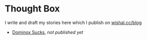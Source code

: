# Thought Box

I write and draft my stories here which I publish on [wishal.cc/blog](https://wishal.cc/blog)


- [Dominox Sucks](https://github.com/wisharya/thought_box/blob/main/Dominos%20Sucks.md), *not published yet*
